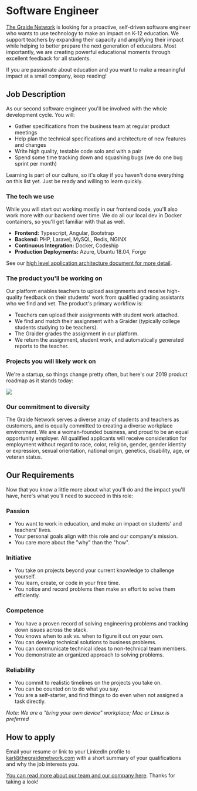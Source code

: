 # Software Engineer

[The Graide Network](https://www.thegraidenetwork.com/) is looking for a proactive, self-driven software engineer who wants to use technology to make an impact on K-12 education. We support teachers by expanding their capacity and amplifying their impact while helping to better prepare the next generation of educators. Most importantly, we are creating powerful educational moments through excellent feedback for all students.

If you are passionate about education and you want to make a meaningful impact at a small company, keep reading!

## Job Description

As our second software engineer you'll be involved with the whole development cycle. You will:

- Gather specifications from the business team at regular product meetings
- Help plan the technical specifications and architecture of new features and changes
- Write high quality, testable code solo and with a pair
- Spend some time tracking down and squashing bugs (we do one bug sprint per month)

Learning is part of our culture, so it's okay if you haven't done everything on this list yet. Just be ready and willing to learn quickly.

### The tech we use

While you will start out working mostly in our frontend code, you'll also work more with our backend over time. We do all our local dev in Docker containers, so you'll get familiar with that as well.

- **Frontend:** Typescript, Angular, Bootstrap
- **Backend:** PHP, Laravel, MySQL, Redis, NGINX
- **Continuous Integration:** Docker, Codeship
- **Production Deployments:** Azure, Ubuntu 18.04, Forge

See our [high level application architecture document for more detail](https://docs.google.com/drawings/d/1gHQoLr_zEwwn1o-pqSG7DSjPj-as58DbDlGBqVM1G7U/edit?usp=sharing).

### The product you'll be working on

Our platform enables teachers to upload assignments and receive high-quality feedback on their students' work from qualified grading assistants who we find and vet. The product's primary workflow is:

- Teachers can upload their assignments with student work attached.
- We find and match their assignment with a Graider (typically college students studying to be teachers).
- The Graider grades the assignment in our platform.
- We return the assignment, student work, and automatically generated reports to the teacher.

### Projects you will likely work on

We're a startup, so things change pretty often, but here's our 2019 product roadmap as it stands today:

![](https://i.imgur.com/mlGirZv.png)

### Our commitment to diversity

The Graide Network serves a diverse array of students and teachers as customers, and is equally committed to creating a diverse workplace environment. We are a woman-founded business, and proud to be an equal opportunity employer. All qualified applicants will receive consideration for employment without regard to race, color, religion, gender, gender identity or expression, sexual orientation, national origin, genetics, disability, age, or veteran status.

## Our Requirements

Now that you know a little more about what you'll do and the impact you'll have, here's what you'll need to succeed in this role:

### Passion
- You want to work in education, and make an impact on students' and teachers' lives.
- Your personal goals align with this role and our company's mission.
- You care more about the "why" than the "how".

### Initiative
- You take on projects beyond your current knowledge to challenge yourself.
- You learn, create, or code in your free time.
- You notice and record problems then make an effort to solve them efficiently.

### Competence
- You have a proven record of solving engineering problems and tracking down issues across the stack.
- You knows when to ask vs. when to figure it out on your own.
- You can develop technical solutions to business problems.
- You can communicate technical ideas to non-technical team members.
- You demonstrate an organized approach to solving problems.

### Reliability
- You commit to realistic timelines on the projects you take on.
- You can be counted on to do what you say.
- You are a self-starter, and find things to do even when not assigned a task directly.

*Note: We are a "bring your own device" workplace; Mac or Linux is preferred*

## How to apply

Email your resume or link to your LinkedIn profile to [karl@thegraidenetwork.com](mailto:karl@thegraidenetwork.com) with a short summary of your qualifications and why the job interests you.

[You can read more about our team and our company here](https://github.com/thegraidenetwork/job-openings/blob/master/README.md). Thanks for taking a look!
